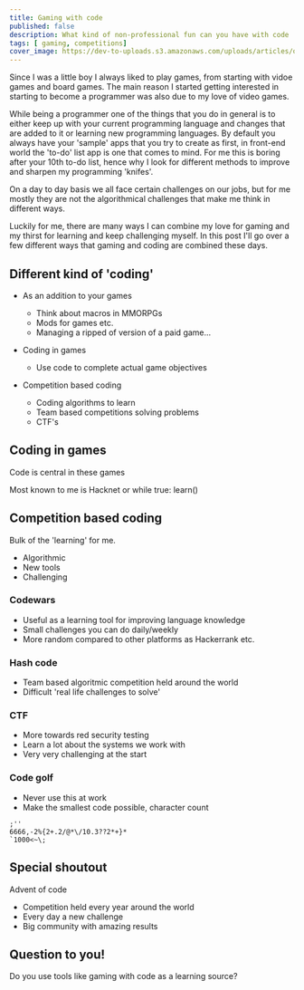 ```yaml
---
title: Gaming with code
published: false
description: What kind of non-professional fun can you have with code
tags: [ gaming, competitions]
cover_image: https://dev-to-uploads.s3.amazonaws.com/uploads/articles/osspoqv5wv14tcztry7j.jpeg
---
```


Since I was a little boy I always liked to play games, from starting with vidoe games and board games.
The main reason I started getting interested in starting to become a programmer was also due to my love of video games.

While being a programmer one of the things that you do in general is to either keep up with your current programming language and changes that are added to it or learning new programming languages.
By default you always have your 'sample' apps that you try to create as first, in front-end world the 'to-do' list app is one that comes to mind.
For me this is boring after your 10th to-do list, hence why I look for different methods to improve and sharpen my programming 'knifes'.

On a day to day basis we all face certain challenges on our jobs, but for me mostly they are not the algorithmical challenges that make me think in different ways.

Luckily for me, there are many ways I can combine my love for gaming and my thirst for learning and keep challenging myself.
In this post I'll go over a few different ways that gaming and coding are combined these days.

## Different kind of 'coding'

- As an addition to your games
  - Think about macros in MMORPGs
  - Mods for games etc.
  - Managing a ripped of version of a paid game...

- Coding in games
  - Use code to complete actual game objectives

- Competition based coding
  - Coding algorithms to learn
  - Team based competitions solving problems
  - CTF's

## Coding in games

Code is central in these games

Most known to me is Hacknet or while true: learn()

## Competition based coding

Bulk of the 'learning' for me.
- Algorithmic
- New tools
- Challenging

### Codewars

- Useful as a learning tool for improving language knowledge
- Small challenges you can do daily/weekly
- More random compared to other platforms as Hackerrank etc.


### Hash code

- Team based algoritmic competition held around the world
- Difficult 'real life challenges to solve'

### CTF

- More towards red security testing
- Learn a lot about the systems we work with
- Very very challenging at the start

### Code golf

- Never use this at work
- Make the smallest code possible, character count

```
;''
6666,-2%{2+.2/@*\/10.3??2*+}*
`1000<~\;
```

## Special shoutout

Advent of code
- Competition held every year around the world
- Every day a new challenge
- Big community with amazing results

## Question to you!

Do you use tools like gaming with code as a learning source?
